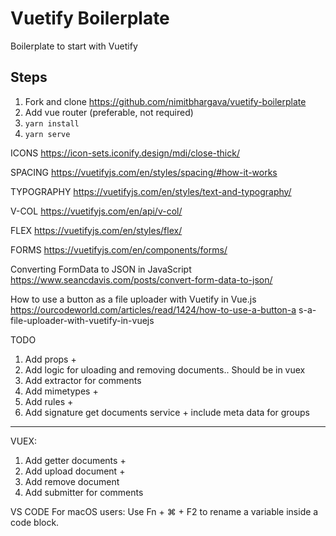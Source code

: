 # Vuetify Boilerplate

Boilerplate to start with Vuetify

## Steps

1. Fork and clone https://github.com/nimitbhargava/vuetify-boilerplate
2. Add vue router (preferable, not required)
3. `yarn install`
4. `yarn serve`

ICONS
https://icon-sets.iconify.design/mdi/close-thick/

SPACING
https://vuetifyjs.com/en/styles/spacing/#how-it-works

TYPOGRAPHY
https://vuetifyjs.com/en/styles/text-and-typography/

V-COL
https://vuetifyjs.com/en/api/v-col/

FLEX
https://vuetifyjs.com/en/styles/flex/

FORMS
https://vuetifyjs.com/en/components/forms/

Converting FormData to JSON in JavaScript
https://www.seancdavis.com/posts/convert-form-data-to-json/

How to use a button as a file uploader with Vuetify in Vue.js
https://ourcodeworld.com/articles/read/1424/how-to-use-a-button-a s-a-file-uploader-with-vuetify-in-vuejs

TODO

1. Add props +
2. Add logic for uloading and removing documents.. Should be in vuex
3. Add extractor for comments
4. Add mimetypes +
5. Add rules +
6. Add signature get documents service + include meta data for groups

---

VUEX:

1. Add getter documents +
2. Add upload document +
3. Add remove document
4. Add submitter for comments

VS CODE
For macOS users: Use Fn + ⌘ + F2 to rename a variable inside a code block.
